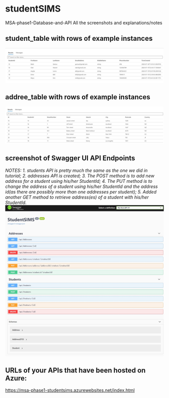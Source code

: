 # studentSIMS
MSA-phase1-Database-and-API
All the screenshots and explanations/notes


## student_table with rows of example instances
![alt text](https://github.com/NicolePoon/studentSIMS/blob/master/images/student_table.JPG)


## addree_table with rows of example instances
![alt text](https://github.com/NicolePoon/studentSIMS/blob/master/images/address_table.JPG)


## screenshot of Swagger UI API Endpoints
*NOTES:*
*1. students API is pretty much the same as the one we did in tutorial;*
*2. addresses API is created;*
*3. The POST method is to add new address for a student using his/her StudentId;*
*4. The PUT method is to change the address of a student using his/her StudentId and the address id(as there are possibly more than one addresses per student);*
*5. Added another GET method to retrieve address(es) of a student with his/her StudentId.*
![alt text](https://github.com/NicolePoon/studentSIMS/blob/master/images/swaggerUI.JPG)


## URLs of your APIs that have been hosted on Azure:
https://msa-phase1-studentsims.azurewebsites.net/index.html
